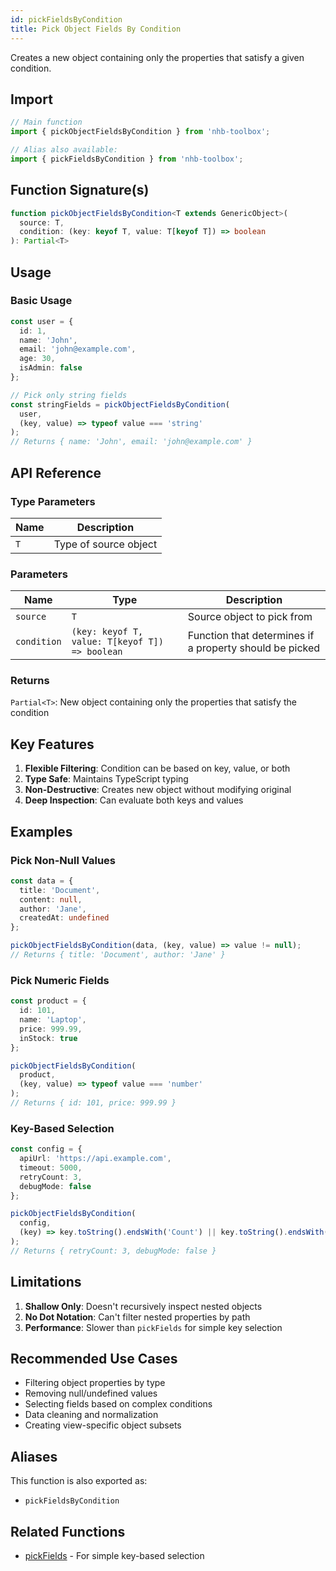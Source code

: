 ```yaml
---
id: pickFieldsByCondition
title: Pick Object Fields By Condition
---
```


Creates a new object containing only the properties that satisfy a given condition.

## Import

```typescript
// Main function
import { pickObjectFieldsByCondition } from 'nhb-toolbox';

// Alias also available:
import { pickFieldsByCondition } from 'nhb-toolbox';
```

## Function Signature(s)

```typescript
function pickObjectFieldsByCondition<T extends GenericObject>(
  source: T,
  condition: (key: keyof T, value: T[keyof T]) => boolean
): Partial<T>
```

## Usage

### Basic Usage

```typescript
const user = {
  id: 1,
  name: 'John',
  email: 'john@example.com',
  age: 30,
  isAdmin: false
};

// Pick only string fields
const stringFields = pickObjectFieldsByCondition(
  user,
  (key, value) => typeof value === 'string'
);
// Returns { name: 'John', email: 'john@example.com' }
```

## API Reference

### Type Parameters

| Name | Description |
|------|-------------|
| `T`  | Type of source object |

### Parameters

| Name | Type | Description |
|------|------|-------------|
| `source` | `T` | Source object to pick from |
| `condition` | `(key: keyof T, value: T[keyof T]) => boolean` | Function that determines if a property should be picked |

### Returns

`Partial<T>`: New object containing only the properties that satisfy the condition

## Key Features

1. **Flexible Filtering**: Condition can be based on key, value, or both
2. **Type Safe**: Maintains TypeScript typing
3. **Non-Destructive**: Creates new object without modifying original
4. **Deep Inspection**: Can evaluate both keys and values

## Examples

### Pick Non-Null Values

```typescript
const data = {
  title: 'Document',
  content: null,
  author: 'Jane',
  createdAt: undefined
};

pickObjectFieldsByCondition(data, (key, value) => value != null);
// Returns { title: 'Document', author: 'Jane' }
```

### Pick Numeric Fields

```typescript
const product = {
  id: 101,
  name: 'Laptop',
  price: 999.99,
  inStock: true
};

pickObjectFieldsByCondition(
  product,
  (key, value) => typeof value === 'number'
);
// Returns { id: 101, price: 999.99 }
```

### Key-Based Selection

```typescript
const config = {
  apiUrl: 'https://api.example.com',
  timeout: 5000,
  retryCount: 3,
  debugMode: false
};

pickObjectFieldsByCondition(
  config,
  (key) => key.toString().endsWith('Count') || key.toString().endsWith('Mode')
);
// Returns { retryCount: 3, debugMode: false }
```

## Limitations

1. **Shallow Only**: Doesn't recursively inspect nested objects
2. **No Dot Notation**: Can't filter nested properties by path
3. **Performance**: Slower than `pickFields` for simple key selection

## Recommended Use Cases

- Filtering object properties by type
- Removing null/undefined values
- Selecting fields based on complex conditions
- Data cleaning and normalization
- Creating view-specific object subsets

## Aliases

This function is also exported as:

- `pickFieldsByCondition`

## Related Functions

- [pickFields](pickFields) - For simple key-based selection
